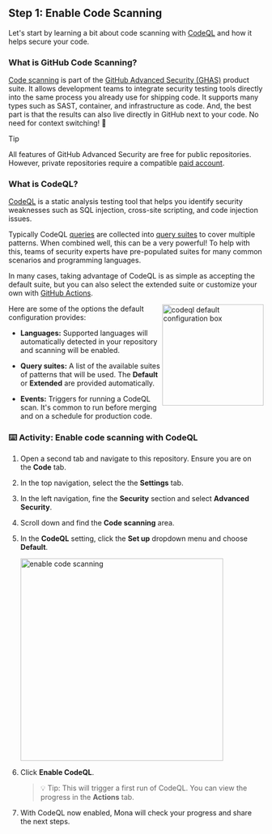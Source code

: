 ## Step 1: Enable Code Scanning

Let's start by learning a bit about code scanning with [CodeQL](https://codeql.github.com/) and how it helps secure your code.

### What is GitHub Code Scanning?

[Code scanning](https://docs.github.com/en/code-security/code-scanning/automatically-scanning-your-code-for-vulnerabilities-and-errors/about-code-scanning) is part of the [GitHub Advanced Security (GHAS)](https://docs.github.com/en/get-started/learning-about-github/about-github-advanced-security) product suite. It allows development teams to integrate security testing tools directly into the same process you already use for shipping code. It supports many types such as SAST, container, and infrastructure as code. And, the best part is that the results can also live directly in GitHub next to your code. No need for context switching! 🎉

> [!TIP]
> All features of GitHub Advanced Security are free for public repositories. However, private repositories require a compatible [paid account](https://docs.github.com/en/billing/managing-billing-for-your-products/managing-billing-for-github-advanced-security/about-billing-for-github-advanced-security).

### What is CodeQL?

[CodeQL](https://docs.github.com/en/code-security/code-scanning/automatically-scanning-your-code-for-vulnerabilities-and-errors/about-code-scanning-with-codeql) is a static analysis testing tool that helps you identify security weaknesses such as SQL injection, cross-site scripting, and code injection issues.

Typically CodeQL [queries](https://codeql.github.com/docs/writing-codeql-queries/about-codeql-queries/) are collected into [query suites](https://docs.github.com/en/code-security/code-scanning/automatically-scanning-your-code-for-vulnerabilities-and-errors/about-code-scanning-with-codeql#about-codeql-queries) to cover multiple patterns. When combined well, this can be a very powerful! To help with this, teams of security experts have pre-populated suites for many common scenarios and programming languages.

In many cases, taking advantage of CodeQL is as simple as accepting the default suite, but you can also select the extended suite or customize your own with [GitHub Actions]().

<img width="200" align="right" alt="codeql default configuration box" src="https://github.com/user-attachments/assets/cf5ba96b-98bb-4db5-b743-bd31bceaabac"/>

Here are some of the options the default configuration provides:

- **Languages:** Supported languages will automatically detected in your repository and scanning will be enabled.

- **Query suites:** A list of the available suites of patterns that will be used. The **Default** or **Extended** are provided automatically.

- **Events:** Triggers for running a CodeQL scan. It's common to run before merging and on a schedule for production code.

### ⌨️ Activity: Enable code scanning with CodeQL

1. Open a second tab and navigate to this repository. Ensure you are on the **Code** tab.

1. In the top navigation, select the the **Settings** tab.

1. In the left navigation, fine the **Security** section and select **Advanced Security**.

1. Scroll down and find the **Code scanning** area.

1. In the **CodeQL** setting, click the **Set up** dropdown menu and choose **Default**.

   <img width="400" alt="enable code scanning" src="https://github.com/user-attachments/assets/0d639af3-a8fb-4ea7-8b94-44621a34fc3c"/>

1. Click **Enable CodeQL**.

   > 💡 Tip: This will trigger a first run of CodeQL. You can view the progress in the **Actions** tab.

1. With CodeQL now enabled, Mona will check your progress and share the next steps.
